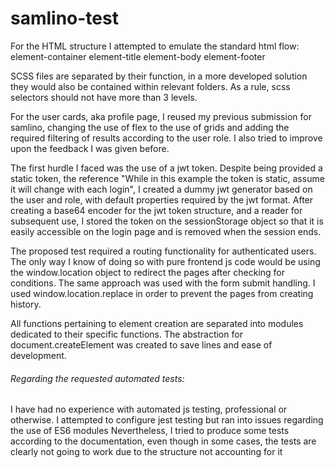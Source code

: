 # samlino-test

For the HTML structure I attempted to emulate the standard html flow:
    element-container
        element-title
        element-body
        element-footer

SCSS files are separated by their function, in a more developed solution they would also be contained within relevant folders.
As a rule, scss selectors should not have more than 3 levels.

For the user cards, aka profile page, I reused my previous submission for samlino, changing the use of flex to the use of grids and adding the required filtering of results according to the user role. I also tried to improve upon the feedback I was given before.

The first hurdle I faced was the use of a jwt token. Despite being provided a static token, the reference "While in this example the token is static, assume it will change with each login", I created a dummy jwt generator based on the user and role, with default properties required by the jwt format. After creating a base64 encoder for the jwt token structure, and a reader for subsequent use, I stored the token on the sessionStorage object so that it is easily accessible on the login page and is removed when the session ends.

The proposed test required a routing functionality for authenticated users. The only way I know of doing so with pure frontend js code would be using the window.location object to redirect the pages after checking for conditions.
The same approach was used with the form submit handling.
I used window.location.replace in order to prevent the pages from creating history.

All functions pertaining to element creation are separated into modules dedicated to their specific functions.
The abstraction for document.createElement was created to save lines and ease of development.

###### Regarding the requested automated tests:
I have had no experience with automated js testing, professional or otherwise.
I attempted to configure jest testing but ran into issues regarding the use of ES6 modules
Nevertheless, I tried to produce some tests according to the documentation, even though in some cases, the tests are clearly not going to work due to the structure not accounting for it
